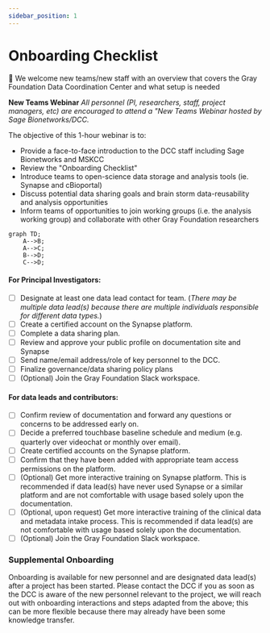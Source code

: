 ```yaml
---
sidebar_position: 1
---
```


# Onboarding Checklist

👋 We welcome new teams/new staff with an overview that covers the Gray Foundation Data Coordination Center and what setup is needed
   
 **New Teams Webinar**
   _All personnel (PI, researchers, staff, project managers, etc) are encouraged to attend a "New Teams Webinar hosted by Sage Bionetworks/DCC._

   The objective of this 1-hour webinar is to: 
- Provide a face-to-face introduction to the DCC staff including Sage Bionetworks and MSKCC
- Review the "Onboarding Checklist"
- Introduce teams to open-science data storage and analysis tools (ie. Synapse and cBioportal)
- Discuss potential data sharing goals and brain storm data-reusability and analysis opportunities
- Inform teams of opportunities to join working groups (i.e. the analysis working group) and collaborate with other Gray Foundation researchers

```mermaid
graph TD;
    A-->B;
    A-->C;
    B-->D;
    C-->D;
```
   
#### For Principal Investigators: 
- [ ] Designate at least one data lead contact for team. (_There may be multiple data lead(s) because there are multiple individuals responsible for different data types._)
- [ ] Create a certified account on the Synapse platform. 
- [ ] Complete a data sharing plan.
- [ ] Review and approve your public profile on documentation site and Synapse
- [ ] Send name/email address/role of key personnel to the DCC.
- [ ] Finalize governance/data sharing policy plans
- [ ] (Optional) Join the Gray Foundation Slack workspace.

#### For data leads and contributors:
- [ ] Confirm review of documentation and forward any questions or concerns to be addressed early on. 
- [ ] Decide a preferred touchbase baseline schedule and medium (e.g. quarterly over videochat or monthly over email).
- [ ] Create certified accounts on the Synapse platform.
- [ ] Confirm that they have been added with appropriate team access permissions on the platform.
- [ ] (Optional) Get more interactive training on Synapse platform. This is recommended if data lead(s) have never used Synapse or a similar platform and are not comfortable with usage based solely upon the documentation.  
- [ ] (Optional, upon request) Get more interactive training of the clinical data and metadata intake process. This is recommended if data lead(s) are not comfortable with usage based solely upon the documentation.  
- [ ] (Optional) Join the Gray Foundation Slack workspace.

### Supplemental Onboarding

Onboarding is available for new personnel and are designated data lead(s) after a project has been started. 
Please contact the DCC if you as soon as the DCC is aware of the new personnel relevant to the project, we will reach out with onboarding interactions and steps adapted from the above; this can be more flexible because there may already have been some knowledge transfer. 

